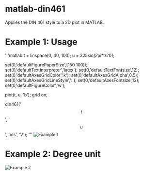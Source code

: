 # matlab-din461
Applies the DIN 461 style to a 2D plot in MATLAB.


# Example 1: Usage
'''matlab
t = linspace(0, 40, 100);
u = 325*sin(2*pi*t/20);

set(0,'defaultFigurePaperSize',[150 100]);
set(0,'defaultTextInterpreter','latex');
set(0,'defaultTextFontsize',12);
set(0,'defaultAxesGridColor','k');
set(0,'defaultAxesGridAlpha',0.5);
set(0,'defaultAxesGridLineStyle',':');
set(0,'defaultAxesFontsize',12);
set(0,'defaultFigureColor','w');

plot(t, u, 'b');
grid on;

din461('$$t$$', '$$u$$', 'ms', 'V');
'''
![Example 1](https://raw.github.com/OlliK94/matlab-din461/screenshots/example1.png)

# Example 2: Degree unit
![Example 2](https://raw.github.com/OlliK94/matlab-din461/screenshots/example2.png)